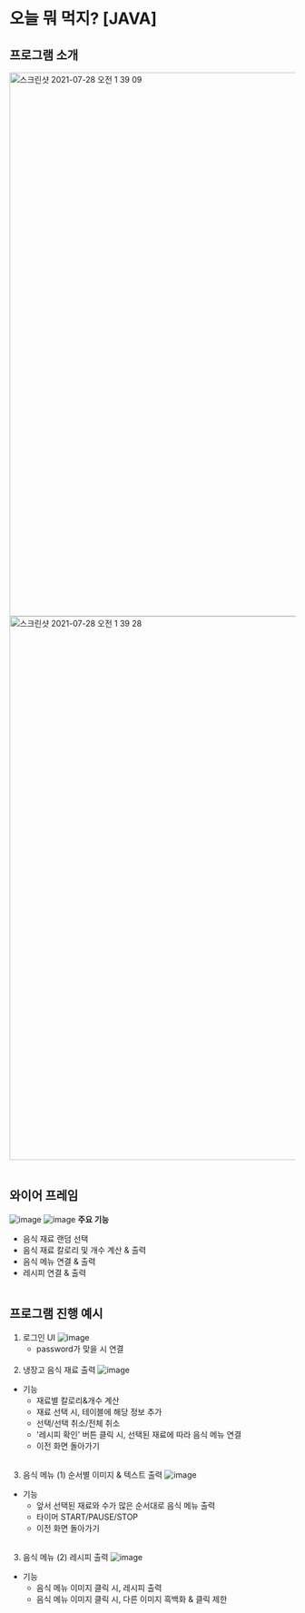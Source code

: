 # 오늘 뭐 먹지? [JAVA]

## 프로그램 소개
<img width="958" alt="스크린샷 2021-07-28 오전 1 39 09" src="https://user-images.githubusercontent.com/78864775/127193700-17915b93-d2c0-4498-8074-d41f407842c4.png">
<img width="958" alt="스크린샷 2021-07-28 오전 1 39 28" src="https://user-images.githubusercontent.com/78864775/127193704-a1e23e36-76df-457c-8f79-fa35cd4c5ac0.png">
<br></br>

## 와이어 프레임
![image](https://user-images.githubusercontent.com/78864775/127352891-c804a663-1bc6-4e93-9ea3-2d053f41132e.png)
![image](https://user-images.githubusercontent.com/78864775/127352920-a194a2d6-49fc-4a9f-9a40-945280de01ed.png)
**주요 기능**
- 음식 재료 랜덤 선택
- 음식 재료 칼로리 및 개수 계산 & 출력
- 음식 메뉴 연결 & 출력
- 레시피 연결 & 출력
<br></br>

## 프로그램 진행 예시
1. 로그인 UI
![image](https://user-images.githubusercontent.com/78864775/127352930-bf4ada59-2433-4d13-b24e-6fcb94245383.png)
    - password가 맞을 시 연결
<br></br>
2. 냉장고 음식 재료 출력
![image](https://user-images.githubusercontent.com/78864775/127352946-ce2daf14-d5c7-4549-90a4-cdeebf2bb564.png)
  - 기능
    - 재료별 칼로리&개수 계산
    - 재료 선택 시, 테이블에 해당 정보 추가
    - 선택/선택 취소/전체 취소
    - '레시피 확인' 버튼 클릭 시, 선택된 재료에 따라 음식 메뉴 연결
    - 이전 화면 돌아가기
<br></br>
3. 음식 메뉴 (1) 순서별 이미지 & 텍스트 출력
![image](https://user-images.githubusercontent.com/78864775/127352964-87743992-a726-4f79-b37f-fbdecd07dcfa.png)
  - 기능
    - 앞서 선택된 재료와 수가 많은 순서대로 음식 메뉴 출력
    - 타이머 START/PAUSE/STOP
    - 이전 화면 돌아가기
<br></br>
3. 음식 메뉴 (2) 레시피 출력
![image](https://user-images.githubusercontent.com/78864775/127352981-b9f67672-c7fb-454f-9e9c-5e61a298c3ca.png)
  - 기능
    - 음식 메뉴 이미지 클릭 시, 레시피 출력
    - 음식 메뉴 이미지 클릭 시, 다른 이미지 흑백화 & 클릭 제한
